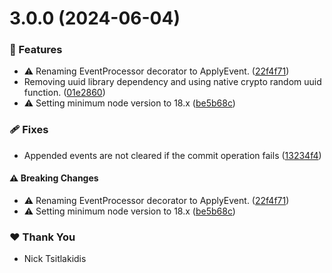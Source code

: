 # 3.0.0 (2024-06-04)


### 🚀 Features

- ⚠️  Renaming EventProcessor decorator to ApplyEvent. ([22f4f71](https://github.com/NickTsitlakidis/event-nest/commit/22f4f71))
- Removing uuid library dependency and using native crypto random uuid function. ([01e2860](https://github.com/NickTsitlakidis/event-nest/commit/01e2860))
- ⚠️  Setting minimum node version to 18.x ([be5b68c](https://github.com/NickTsitlakidis/event-nest/commit/be5b68c))

### 🩹 Fixes

- Appended events are not cleared if the commit operation fails ([13234f4](https://github.com/NickTsitlakidis/event-nest/commit/13234f4))

#### ⚠️  Breaking Changes

- ⚠️  Renaming EventProcessor decorator to ApplyEvent. ([22f4f71](https://github.com/NickTsitlakidis/event-nest/commit/22f4f71))
- ⚠️  Setting minimum node version to 18.x ([be5b68c](https://github.com/NickTsitlakidis/event-nest/commit/be5b68c))

### ❤️  Thank You

- Nick Tsitlakidis